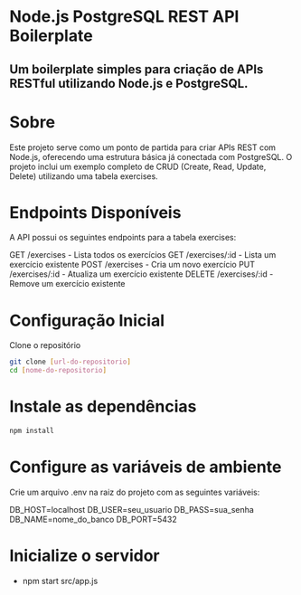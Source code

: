 # Node.js PostgreSQL REST API Boilerplate
## Um boilerplate simples para criação de APIs RESTful utilizando Node.js e PostgreSQL.

# Sobre
Este projeto serve como um ponto de partida para criar APIs REST com Node.js, oferecendo uma estrutura básica já conectada com PostgreSQL. O projeto inclui um exemplo completo de CRUD (Create, Read, Update, Delete) utilizando uma tabela exercises.

# Endpoints Disponíveis
A API possui os seguintes endpoints para a tabela exercises:

GET /exercises - Lista todos os exercícios
GET /exercises/:id - Lista um exercício existente
POST /exercises - Cria um novo exercício
PUT /exercises/:id - Atualiza um exercício existente
DELETE /exercises/:id - Remove um exercício existente

# Configuração Inicial

Clone o repositório
```bash
git clone [url-do-repositorio]
cd [nome-do-repositorio]
```

# Instale as dependências

```bash
npm install
```

# Configure as variáveis de ambiente
Crie um arquivo .env na raiz do projeto com as seguintes variáveis:

DB_HOST=localhost
DB_USER=seu_usuario
DB_PASS=sua_senha
DB_NAME=nome_do_banco
DB_PORT=5432

# Inicialize o servidor
- npm start src/app.js